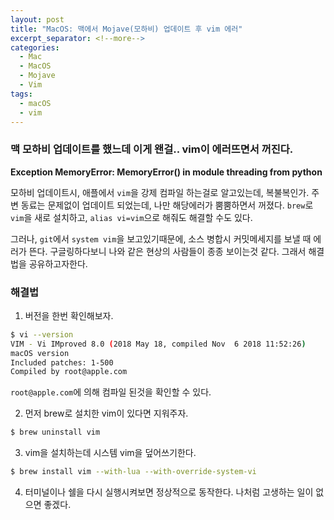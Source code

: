 ```yaml
---
layout: post
title: "MacOS: 맥에서 Mojave(모하비) 업데이트 후 vim 에러"
excerpt_separator: <!--more-->
categories:
  - Mac
  - MacOS 
  - Mojave 
  - Vim
tags: 
  - macOS
  - vim
---
```


### 맥 모하비 업데이트를 했느데 이게 왠걸.. vim이 에러뜨면서 꺼진다.
**Exception MemoryError: MemoryError() in module threading from python**

모하비 업데이트시, 애플에서 `vim`을 강제 컴파일 하는걸로 알고있는데, 복불복인가. 주변 동료는 문제없이 업데이트 되었는데, 나만 해당에러가 뿜뿜하면서 꺼졌다.
`brew`로 `vim`을 새로 설치하고, `alias vi=vim`으로 해줘도 해결할 수도 있다.

그러나, `git`에서 `system vim`을 보고있기때문에, 소스 병합시 커밋메세지를 보낼 때 에러가 뜬다.
구글링하다보니 나와 같은 현상의 사람들이 종종 보이는것 같다. 그래서 해결법을 공유하고자한다.

<!--more-->
### 해결법
1. 버전을 한번 확인해보자.
```bash
$ vi --version
VIM - Vi IMproved 8.0 (2018 May 18, compiled Nov  6 2018 11:52:26)
macOS version
Included patches: 1-500
Compiled by root@apple.com
```
`root@apple.com`에 의해 컴파일 된것을 확인할 수 있다.

2. 먼저 brew로 설치한 vim이 있다면 지워주자.
```bash
$ brew uninstall vim
```

3. vim을 설치하는데 시스템 vim을 덮어쓰기한다.
```bash
$ brew install vim --with-lua --with-override-system-vi
```

4. 터미널이나 쉘을 다시 실행시켜보면 정상적으로 동작한다.
나처럼 고생하는 일이 없으면 좋겠다.
